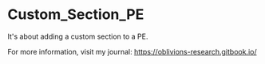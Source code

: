 # Custom_Section_PE 
It's about adding a custom section to a PE.

For more information, visit my journal: https://oblivions-research.gitbook.io/
